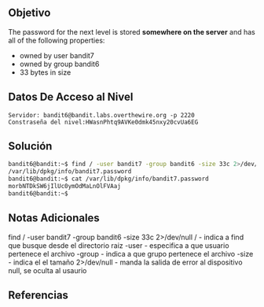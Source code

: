 ## Objetivo
The password for the next level is stored **somewhere on the server** and has all of the following properties:

- owned by user bandit7
- owned by group bandit6
- 33 bytes in size

## Datos De Acceso al Nivel
``` 
Servidor: bandit6@bandit.labs.overthewire.org -p 2220
Constraseña del nivel:HWasnPhtq9AVKe0dmk45nxy20cvUa6EG
```
## Solución
```bash
bandit6@bandit:~$ find / -user bandit7 -group bandit6 -size 33c 2>/dev/null
/var/lib/dpkg/info/bandit7.password
bandit6@bandit:~$ cat /var/lib/dpkg/info/bandit7.password
morbNTDkSW6jIlUc0ymOdMaLnOlFVAaj
bandit6@bandit:~$
```
## Notas Adicionales
find / -user bandit7 -group bandit6 -size 33c 2>/dev/null
	/ - indica a find que busque desde el directorio raiz
	-user - especifica a que usuario pertenece el archivo
	-group - indica a que grupo pertenece el archivo
	-size - indica el el tamaño 
	2>/dev/null - manda la salida de error al dispositivo null, se oculta al usaurio

## Referencias